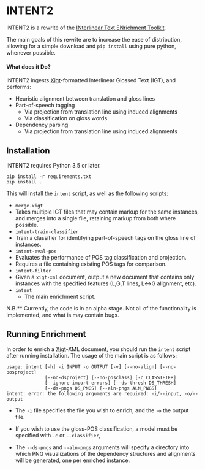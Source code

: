 # INTENT2

INTENT2 is a rewrite of the [INterlinear Text ENrichment Toolkit](https://github.com/rgeorgi/INTENT2.git).

The main goals of this rewrite are to increase the ease of distribution, allowing for a simple download and `pip install` using pure python, whenever possible.

#### What does it Do?

INTENT2 ingests [Xigt](https://github.com/xigt/xigt)-formatted Interlinear Glossed Text (IGT), and performs:

- Heuristic alignment between translation and gloss lines
- Part-of-speech tagging
  - Via projection from translation line using induced alignments
  - Via classification on gloss words
- Dependency parsing
  - Via projection from translation line using induced alignments

## Installation

INTENT2 requires Python 3.5 or later.

```
pip install -r requirements.txt
pip install .
```

This will install the `intent` script, as well as the following scripts:

*  `merge-xigt`
  * Takes multiple IGT files that may contain markup for the same instances, and merges into a single file, retaining markup from both where possible. 
*  `intent-train-classifier`
  * Train a classifier for identifying part-of-speech tags on the gloss line of instances.
*  `intent-eval-pos`
  * Evaluates the performance of POS tag classification and projection.
  * Requires a file containing existing POS tags for comparison.
*  `intent-filter`
  * Given a `xigt-xml` document, output a new document that contains only instances with the specified features (L,G,T lines, L↔︎G alignment, etc).
*  `intent`
   *  The main enrichment script. 

N.B.** Currently, the code is in an alpha stage. Not all of the functionality is implemented, and what is may contain bugs.

## Running Enrichment

In order to enrich a [Xigt](https://github.com/xigt/xigt)-XML document, you should run the `intent` script after running installation. The usage of the main script is as follows:

    usage: intent [-h] -i INPUT -o OUTPUT [-v] [--no-align] [--no-posproject]
                  [--no-dsproject] [--no-posclass] [-c CLASSIFIER]
                  [--ignore-import-errors] [--ds-thresh DS_THRESH]
                  [--ds-pngs DS_PNGS] [--aln-pngs ALN_PNGS]
    intent: error: the following arguments are required: -i/--input, -o/--output
* The `-i` file specifies the file you wish to enrich, and the `-o` the output file.

* If you wish to use the gloss-POS classification, a model must be specified with `-c` or `--classifier`, 
* The `--ds-pngs` and `--aln-pngs` arguments will specify a directory into which PNG visualizations of the dependency structures and alignments will be generated, one per enriched instance.

